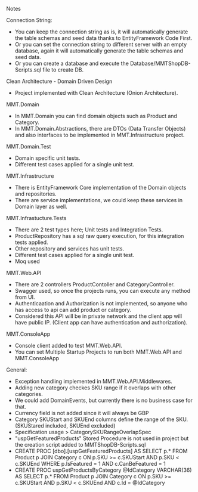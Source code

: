 ﻿Notes

Connection String:
- You can keep the connection string as is, it will automatically generate the table schemas and seed data thanks to EntityFramework Code First.
- Or you can set the connection string to different server with an empty database, again it will automatically generate the table schemas and seed data.
- Or you can create a database and execute the Database/MMTShopDB-Scripts.sql file to create DB.

Clean Architecture - Domain Driven Design
- Project implemented with Clean Architecture (Onion Architecture).

MMT.Domain
- In MMT.Domain you can find domain objects such as Product and Category.
- In MMT.Domain.Abstractions, there are DTOs (Data Transfer Objects) and also interfaces to be implemented in MMT.Infrastructure project.

MMT.Domain.Test 
- Domain specific unit tests.
- Different test cases applied for a single unit test.

MMT.Infrastructure
- There is EntityFramework Core implementation of the Domain objects and repositories.
- There are service implementations, we could keep these services in Domain layer as well.

MMT.Infrastucture.Tests
- There are 2 test types here; Unit tests and Integration Tests.
- ProductRepository has a sql raw query execution, for this integration tests applied.
- Other repository and services has unit tests.
- Different test cases applied for a single unit test.
- Moq used

MMT.Web.API
- There are 2 controllers ProductContoller and CategoryController.
- Swagger used, so once the projects runs, you can execute any method from UI.
- Authenticaation and Authorization is not implemented, so anyone who has access to api can add product or category. 
- Considered this API will be in private network and the client app will have public IP. (Client app can have authentication and authorization).

MMT.ConsoleApp
- Console client added to test MMT.Web.API.
- You can set Multiple Startup Projects to run both MMT.Web.API and MMT.ConsoleApp

General:
- Exception handling implemented in MMT.Web.API.Middlewares.
- Adding new category checkes SKU range if it overlaps with other categories.
- We could add DomainEvents, but currently there is no business case for that.
- Currency field is not added since it will always be GBP
- Category SKUStart and SKUEnd columns define the range of the SKU. (SKUStared included, SKUEnd excluded)
- Specification usage > CategorySKURangeOverlapSpec
- "uspGetFeaturedProducts" Stored Procedure is not used in project but the creation script added to MMTShopDB-Scripts.sql
- CREATE PROC [dbo].[uspGetFeaturedProducts]
	AS
	SELECT p.* 
	FROM Product p
	JOIN Category c ON p.SKU >= c.SKUStart AND p.SKU < c.SKUEnd
	WHERE p.IsFeatured = 1
	AND c.CanBeFeatured = 1
- CREATE PROC uspGetProductsByCategory
	@IdCategory VARCHAR(36)
	AS
	SELECT p.* 
	FROM Product p
	JOIN Category c ON p.SKU >= c.SKUStart AND p.SKU < c.SKUEnd AND c.Id = @IdCategory
